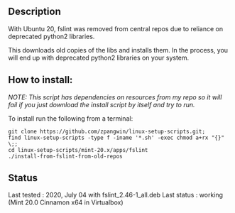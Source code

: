 
## Description

With Ubuntu 20, fslint was removed from central repos due to reliance on deprecated python2 libraries.

This downloads old copies of the libs and installs them. In the process, you will end up with deprecated python2 libraries on your system.

## How to install:

*NOTE: This script has dependencies on resources from my repo so it will fail if you just download the install script by itself and try to run.*

To install run the following from a terminal:

```
git clone https://github.com/zpangwin/linux-setup-scripts.git;
find linux-setup-scripts -type f -iname '*.sh' -exec chmod a+rx "{}" \;;
cd linux-setup-scripts/mint-20.x/apps/fslint
./install-from-fslint-from-old-repos
```

## Status

Last tested : 2020, July 04 with fslint_2.46-1_all.deb
Last status : working (Mint 20.0 Cinnamon x64 in Virtualbox)



